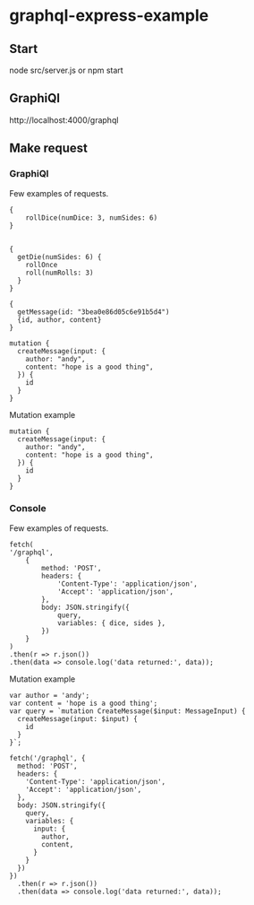 # graphql-express-example

## Start

node src/server.js or npm start

## GraphiQl
http://localhost:4000/graphql

## Make request

### GraphiQl
Few examples of requests.
```
{ 
    rollDice(numDice: 3, numSides: 6)
}


{
  getDie(numSides: 6) {
    rollOnce
    roll(numRolls: 3)
  }
}

{ 
  getMessage(id: "3bea0e86d05c6e91b5d4")
  {id, author, content}
}

mutation {
  createMessage(input: {
    author: "andy",
    content: "hope is a good thing",
  }) {
    id
  }
}
```
Mutation example

```
mutation {
  createMessage(input: {
    author: "andy",
    content: "hope is a good thing",
  }) {
    id
  }
}
```

### Console
Few examples of requests.
```
fetch(
'/graphql', 
    {
        method: 'POST', 
        headers: {
            'Content-Type': 'application/json',
            'Accept': 'application/json', 
        },
        body: JSON.stringify({ 
            query, 
            variables: { dice, sides }, 
        })
    }
)
.then(r => r.json())
.then(data => console.log('data returned:', data));
```


Mutation example


```
var author = 'andy';
var content = 'hope is a good thing';
var query = `mutation CreateMessage($input: MessageInput) {
  createMessage(input: $input) {
    id
  }
}`;

fetch('/graphql', {
  method: 'POST',
  headers: {
    'Content-Type': 'application/json',
    'Accept': 'application/json',
  },
  body: JSON.stringify({
    query,
    variables: {
      input: {
        author,
        content,
      }
    }
  })
})
  .then(r => r.json())
  .then(data => console.log('data returned:', data));
```